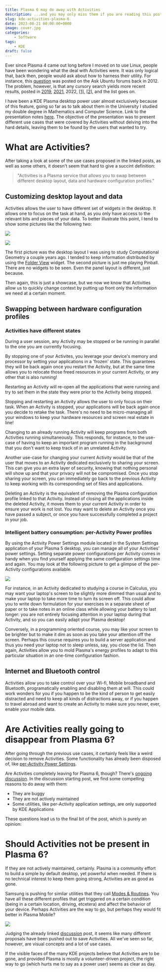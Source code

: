 ```yaml
---
title: Plasma 6 may do away with Activities
description: ...and you may only miss them if you are reading this post.
slug: kde-activities-plasma-6
date: 2023-08-21 00:00:00+0000
image: cover.jpg
categories:
    - Software
tags:
    - KDE
draft: false
---
```


Ever since Plasma 4 came out long before I moved on to use Linux, people have been wondering what the deal with Activities were. It was only logical that, back then, people would ask about how to harness their utility. For instance, this [question](https://askubuntu.com/questions/253990/what-is-a-activity-in-kde-and-what-can-i-do-with-it) was posted on the Ask Ubuntu forums back in 2012. The problem, however, is that any cursory search yields more recent results, posted in [2019](https://www.reddit.com/r/kde/comments/dv91f4/how_do_you_use_activities/), [2021](https://www.reddit.com/r/kde/comments/psdq10/who_uses_activities_in_kde_is_it_a_helpful_feature/), 2022, [[1]](https://www.reddit.com/r/kde/comments/utdue1/do_you_use_the_activities_feature/), [[2]](https://www.reddit.com/r/kde/comments/wrpmvz/how_do_i_kde_activities_well/), and the list goes on.

I have been a KDE Plasma desktop power user almost exclusively because of this feature, going so far as to talk about them in the University I studied my double degree in Mathematics and Computer Science. Link to the presentation notes [here](https://ofilibre.gitlab.io/transpas/jornada-cultura-libre/sw/02_Iglesias.pdf). The objective of the presentation was to present different use cases that were covered by Activities without delving into the hard details, leaving them to be found by the users that wanted to try.

# What are Activities?

After taking a look at some of the use cases proposed in the linked posts, as well as some others, it doesn't seem that hard to give a succint definition:

> "Activities is a Plasma service that allows you to swap between different desktop layout, data and hardware configuration profiles."

<!-- This definition, as well as part of the following content, is drawn from some of my lengthier [previous posts](https://invent.kde.org/heqro/awesome-activities) on the KDE Forums. -->

## Customizing desktop layout and data

Activities allows the user to have different set of widgets in the desktop. It allows one to focus on the task at hand, as you only have access to the relevant bits and pieces of your data. To better illustrate this point, I tend to show some pictures like the following two:

![](geometry.jpg)

![](play.png)

The first picture was the desktop layout I was using to study Computational Geometry a couple years ago. I tended to keep information distributed by using the [Folder View](https://docs.kde.org/stable5/en/plasma-desktop/plasma-desktop/folder-view.html) widget. The second picture is just me playing Pinball. There are no widgets to be seen. Even the panel layout is different, just because.

Then again, this is just a showcase, but we now we know that Activities allow us to quickly change context by putting up front only the information we need at a certain moment.

## Swapping between hardware configuration profiles

### Activities have different states

During a user session, any Activity may be stopped or be running in parallel to the one you are currently focusing.

By stopping one of your Activites, you leverage your device's memory and processor by setting your applications in a 'frozen' state. This guarantees they will be back again once you restart the Activity, but at the same time allows you to relocate those freed resources in your current Activity, or any other that is also running!

Restarting an Activity will re-open all the applications that were running and try to set them in the state they were prior to the Activity being stopped.

Stopping and restarting an Activity allows the user to only focus on their task. When an Activity is stopped, your applications will be back again once you decide to retake the task. There's no need to be micro-managing all your windows to keep your hardware resources and screen real estate in line!

Changing to an already running Activity will keep programs from both Activities running simultaneously. This responds, for instance, to the use-case of having to keep an important program running in the background that you don't want to keep track of in an unrelated Activity.

Another use-case for changing your current Activity would be that of the user that moves to an Activity dedicated exclusively to sharing your screen. This can give you an extra layer of security, knowing that nothing personal will show up and that your privacy will not be compromised. Once you stop sharing your screen, you can immediately go back to the previous Activity to keep working with its corresponding set of files and applications.

Deleting an Activity is the equivalent of removing the Plasma configuration profile linked to that Activity. Instead of closing all the applications inside the deleted Activity, it moves them to your current Activity in order to ensure your work is not lost. You may want to delete an Activity once you have passed a subject, or once you have successfully completed a project in your job.

### Intelligent battery consumption: per-Activity Power profiles

By using the Activity Power Settings module located in the System Settings application of your Plasma 5 desktop, you can manage all of your Activities' power settings. Setting separate power configurations per Activity comes in handy when you find yourself applying the same configuration settings time and again. You may look at the following picture to get a glimpse of the per-Activity configurations available.

![](configprofiles.jpg)

For instance, in an Activity dedicated to studying a course in Calculus, you may want your laptop's screen to be slightly more dimmed than usual and to make your laptop to take more time to turn its screen off. This could allow you to write down formulation for your exercises in a separate sheet of paper or to take notes in an online class while allowing your battery to last longer: you are not entirely focusing attention in your laptop during that Activity, and so you can easily adapt your Plasma desktop!

Conversely, in a programming oriented course, you may like your screen to be brighter but to make it dim as soon as you take your attention off the screen. Perhaps this course requires you to build a server application and thus you need your laptop not to sleep unless, say, you close the lid. Then again, Activities allow you to mold Plasma's energy profiles to adapt to this particular situation in an one-time configuration fashion.

## Internet and Bluetooth control

Activities allow you to take control over your Wi-fi, Mobile broadband and Bluetooth, programatically enabling and disabling them at will. This could work wonders for you if you happen to be the kind of person to get easily distracted and need to keep all kinds of distractions away, or if you happen to travel abroad and want to create an Activity to make sure you never, ever, enable your mobile data.

# Are Activities really going to disappear from Plasma 6?

After going through the previous use cases, it certainly feels like a weird decision to remove Activities. Some functionality has already been disposed of, like [per-Activity Power Settings](https://invent.kde.org/plasma/plasma-desktop/-/issues/60).

Are Activities completely leaving for Plasma 6, though? There's [ongoing discussion](https://invent.kde.org/plasma/plasma-workspace/-/issues/35). In the discussion starting post, we find some compelling reasons to do away with them:

- They are buggy
- They are not actively maintained
- Some utilities, like per-Activity application settings, are only supported by KDE Applications

These questions lead us to the final bit of the post, which is purely an opinion:

# Should Activities not be present in Plasma 6?

If they are not actively maintained, certainly. Plasma is a community effort to build a simple by default desktop, yet powerful when needed. If there is no technical interest to keep them going strong, Activities are as good as gone.

Samsung is pushing for similar utilities that they call [Modes & Routines](https://www.youtube.com/watch?v=HuayzNhE_B8). You have all these different profiles that get triggered on a certain condition (being in a certain location, driving, etcetera) and affect the behavior of your device. Perhaps Activities are the way to go, but perhaps they would fit better in Plasma Mobile?

![](modes.jpg)

Judging the already linked [discussion](https://invent.kde.org/plasma/plasma-workspace/-/issues/35) post, it seems like many different proposals have been pushed out to save Activities. All we've seen so far, however, are visual concepts and a lot of use cases.

If the visible faces of the many KDE projects believe that Activities are to be gone, and provided Plasma is mostly a volunteer-driven project, the right way to go (which hurts me to say as a power user) seems as clear as day.
